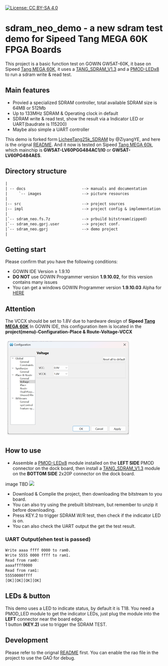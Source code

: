 [![License: CC BY-SA 4.0](https://img.shields.io/badge/License-CC_BY--SA_4.0-lightgrey.svg)](https://creativecommons.org/licenses/by-sa/4.0/)

# sdram_neo_demo - a new sdram test demo for Sipeed Tang MEGA 60K FPGA Boards

This project is a basic function test on GOWIN GW5AT-60K, it base on Sipeed [Tang MEGA 60K](https://wiki.sipeed.com/hardware/en/tang/tang-mega-60k/mega-60k.html), it uses a [TANG_SDRAM_V1.3](https://wiki.sipeed.com/hardware/en/tang/tang-PMOD/FPGA_PMOD.html#TANG_SDRAM) and a [PMOD-LEDx8](https://wiki.sipeed.com/hardware/en/tang/tang-PMOD/FPGA_PMOD.html#PMOD_LEDx8) to run a sdram write & read test.

## Main features

- Provied a specialized SDRAM controller, total available SDRAM size is 64MB or 512Mb
- Up to 133MHz SDRAM & Operating clock in default
- SDRAM write & read test, show the result via a Indicator LED or UART(baudrate is 115200)
- Maybe also simple a UART controller

This demo is forked form [LicheeTang25k_SDRAM](https://github.com/ZiyangYE/LicheeTang25k_SDRAM) by @ZiyangYE, and here is the orignal [README](https://github.com/ZiyangYE/LicheeTang25k_SDRAM/blob/133M/README.md).
And it now is tested on Sipeed [Tang MEGA 60k](https://wiki.sipeed.com/hardware/en/tang/tang-mega-60k/mega-60k.html), which mainchip is **GW5AT-LV60PGG484AC1/l0** or **GW5AT-LV60PG484AES**. 

## Directory structure

```
|
| -- docs                         --> manuals and documentation 
|     `-- images                  --> picture resources  
|                         
|-- src                           --> project sources
|-- impl                          --> project config & implementation  
|
|`-- sdram_neo.fs.7z              --> prbuild bitstream(zipped)
|`-- sdram_neo.gprj.user          --> project conf.
|`-- sdram_neo.gprj               --> demo project
|

```
## Getting start

Please confirm that you have the following conditions:
- GOWIN IDE Version ≥ 1.9.10
- **DO NOT** use GOWIN Programmer version **1.9.10.02**, for this version contains many issues
- You can get a windows GOWIN Programmer version **1.9.10.03** Alpha for [HERE](https://api.dl.sipeed.com/shareURL/TANG/programmer)

## Attention

The VCCX should be set to 1.8V due to hardware design of **Sipeed [Tang MEGA 60K](https://wiki.sipeed.com/hardware/en/tang/tang-mega-60k/mega-60k.html)**
In GOWIN IDE, this configuration item is located in the **project(menu)-Configuration-Place & Route-Voltage-VCCX**

<img src="../.assets/images/set_vccx.png" width=400>

## How to use

- Assemble a [PMOD-LEDx8](https://wiki.sipeed.com/hardware/en/tang/tang-PMOD/FPGA_PMOD.html#PMOD_LEDx8) module installed on the **LEFT SIDE** PMOD connector on the dock board, then install a [TANG_SDRAM_V1.3](https://wiki.sipeed.com/hardware/en/tang/tang-PMOD/FPGA_PMOD.html#TANG_SDRAM) module on the **BOTTOM SIDE** 2x20P connector on the dock board.

image TBD
<img src="docs/images/NEO_PMOD_LED.webp" width=400> 

- Download & Complie the project, then downloading the bitstream to you board.
- You can also try using the prebuilt bitstream, but remember to unzip it before downloading.
- Press KEY.2 to trigger SDRAM W/R test, then check if the indicator LED is on.
- You can also check the UART output the get the test result.

### UART Output(ehen test is passed)

```text
Write aaaa ffff 0000 to ram0. 
Write 5555 0000 ffff to ram1.
Read from ram0:
aaaaffff0000
Read from ram1:
55550000ffff
[OK][OK][OK][OK]
```

## LEDs & button

This demo uses a LED to indicate status, by default it is T18.
You need a PMOD_LED module to get the indicator LEDs, just plug the module into the **LEFT** connector near the board edge.  
1 button **(KEY.2)** use to trigger the SDRAM TEST.  

## Development
Please refer to the orignal [README](https://github.com/ZiyangYE/LicheeTang25k_SDRAM/blob/133M/README.md) first.
You can enable the rao file in the project to use the GAO for debug.